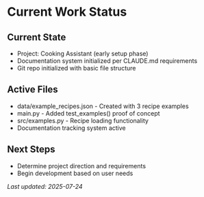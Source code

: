 # Current Work Status

## Current State
- Project: Cooking Assistant (early setup phase)
- Documentation system initialized per CLAUDE.md requirements
- Git repo initialized with basic file structure

## Active Files
- data/example_recipes.json - Created with 3 recipe examples
- main.py - Added test_examples() proof of concept
- src/examples.py - Recipe loading functionality
- Documentation tracking system active

## Next Steps
- Determine project direction and requirements
- Begin development based on user needs

*Last updated: 2025-07-24*